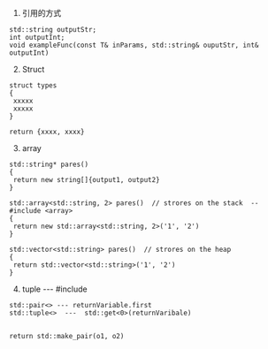    1. 引用的方式

```
std::string outputStr;
int outputInt;
void exampleFunc(const T& inParams, std::string& ouputStr, int& outputInt)
```
   2. Struct
   ```
   struct types 
   {
    xxxxx
    xxxxx
   }

   return {xxxx, xxxx}
   ```
   3. array
   ```
   std::string* pares()
   {
    return new string[]{output1, output2}
   }

   std::array<std::string, 2> pares()  // strores on the stack  -- #include <array>
   {
    return new std::array<std::string, 2>('1', '2')
   }

   std::vector<std::string> pares()  // strores on the heap
   {
    return std::vector<std::string>('1', '2')
   }
   ```

   4. tuple  --- #include<tuple>
   ```
   std::pair<> --- returnVariable.first
   std::tuple<>  ---  std::get<0>(returnVaribale)


   return std::make_pair(o1, o2)
   ```